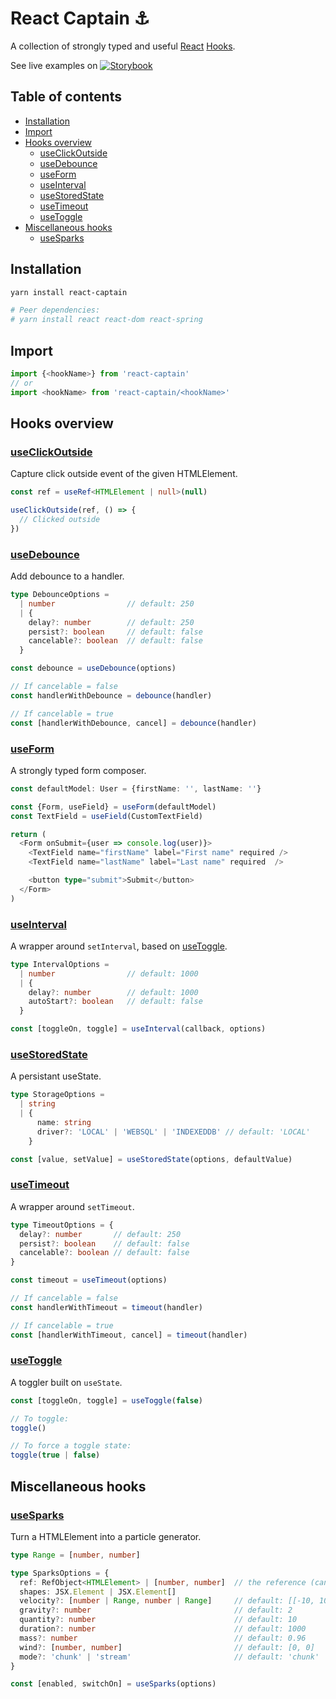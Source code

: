 # React Captain :anchor:
A collection of strongly typed and useful [React](https://reactjs.org/)
[Hooks](https://reactjs.org/docs/hooks-intro.html).

See live examples on
[![Storybook](https://cdn.jsdelivr.net/gh/storybooks/brand@master/badge/badge-storybook.svg)](https://react-captain.soywod.me)

## Table of contents

  - [Installation](#installation)
  - [Import](#import)
  - [Hooks overview](#hooks-overview)
    - [useClickOutside](#useclickoutside)
    - [useDebounce](#usedebounce)
    - [useForm](#useform)
    - [useInterval](#useinterval)
    - [useStoredState](#usestoredstate)
    - [useTimeout](#usetimeout)
    - [useToggle](#usetoggle)
  - [Miscellaneous hooks](#miscellaneous-hooks)
    - [useSparks](#usesparks)

## Installation

```bash
yarn install react-captain

# Peer dependencies:
# yarn install react react-dom react-spring
```

## Import

```typescript
import {<hookName>} from 'react-captain'
// or
import <hookName> from 'react-captain/<hookName>'
```

## Hooks overview
### [useClickOutside](https://github.com/soywod/react-captain/tree/master/lib/useClickOutside)

Capture click outside event of the given HTMLElement.

```typescript
const ref = useRef<HTMLElement | null>(null)

useClickOutside(ref, () => {
  // Clicked outside
})
```

### [useDebounce](https://github.com/soywod/react-captain/tree/master/lib/useDebounce)

Add debounce to a handler.

```typescript
type DebounceOptions =
  | number                // default: 250
  | {
    delay?: number        // default: 250
    persist?: boolean     // default: false
    cancelable?: boolean  // default: false
  }

const debounce = useDebounce(options)

// If cancelable = false
const handlerWithDebounce = debounce(handler)

// If cancelable = true
const [handlerWithDebounce, cancel] = debounce(handler)
```

### [useForm](https://github.com/soywod/react-captain/tree/master/lib/useForm)

A strongly typed form composer.

```typescript
const defaultModel: User = {firstName: '', lastName: ''}

const {Form, useField} = useForm(defaultModel)
const TextField = useField(CustomTextField)

return (
  <Form onSubmit={user => console.log(user)}>
    <TextField name="firstName" label="First name" required />
    <TextField name="lastName" label="Last name" required  />

    <button type="submit">Submit</button>
  </Form>
)
```

### [useInterval](https://github.com/soywod/react-captain/tree/master/lib/useInterval)

A wrapper around `setInterval`, based on [useToggle](#usetoggle).

```typescript
type IntervalOptions =
  | number                // default: 1000
  | {
    delay?: number        // default: 1000
    autoStart?: boolean   // default: false
  }

const [toggleOn, toggle] = useInterval(callback, options)
```

### [useStoredState](https://github.com/soywod/react-captain/tree/master/lib/useStoredState)

A persistant useState.

```typescript
type StorageOptions =
  | string
  | {
      name: string
      driver?: 'LOCAL' | 'WEBSQL' | 'INDEXEDDB' // default: 'LOCAL'
    }

const [value, setValue] = useStoredState(options, defaultValue)
```

### [useTimeout](https://github.com/soywod/react-captain/tree/master/lib/useTimeout)

A wrapper around `setTimeout`.

```typescript
type TimeoutOptions = {
  delay?: number       // default: 250
  persist?: boolean    // default: false
  cancelable?: boolean // default: false
}

const timeout = useTimeout(options)

// If cancelable = false
const handlerWithTimeout = timeout(handler)

// If cancelable = true
const [handlerWithTimeout, cancel] = timeout(handler)
```

### [useToggle](https://github.com/soywod/react-captain/tree/master/lib/useToggle)

A toggler built on `useState`.

```typescript
const [toggleOn, toggle] = useToggle(false)

// To toggle:
toggle()

// To force a toggle state:
toggle(true | false)
```

## Miscellaneous hooks
### [useSparks](https://github.com/soywod/react-captain/tree/master/lib/useSparks)

Turn a HTMLElement into a particle generator.

```typescript
type Range = [number, number]

type SparksOptions = {
  ref: RefObject<HTMLElement> | [number, number]  // the reference (can be a RefObject or coordinates)
  shapes: JSX.Element | JSX.Element[]
  velocity?: [number | Range, number | Range]     // default: [[-10, 10], [17, 23]]
  gravity?: number                                // default: 2
  quantity?: number                               // default: 10
  duration?: number                               // default: 1000
  mass?: number                                   // default: 0.96
  wind?: [number, number]                         // default: [0, 0]
  mode?: 'chunk' | 'stream'                       // default: 'chunk'
}

const [enabled, switchOn] = useSparks(options)
```
